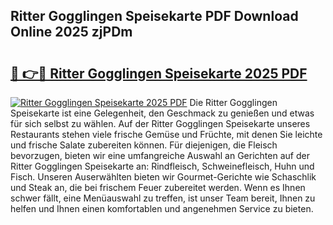 ## Ritter Gogglingen Speisekarte PDF Download Online 2025 zjPDm

# <h2><a href="http://gcc5u5.nevu.top/?p=Ritter+Gogglingen+Speisekarte">🔗 👉🔴 Ritter Gogglingen Speisekarte 2025 PDF</a></h2>

[![Ritter Gogglingen Speisekarte 2025 PDF](https://i.imgur.com/dBaPXMq.png)](http://gcc5u5.nevu.top/?p=Ritter+Gogglingen+Speisekarte)
Die Ritter Gogglingen Speisekarte ist eine Gelegenheit, den Geschmack zu genießen und etwas für sich selbst zu wählen. Auf der Ritter Gogglingen Speisekarte unseres Restaurants stehen viele frische Gemüse und Früchte, mit denen Sie leichte und frische Salate zubereiten können. Für diejenigen, die Fleisch bevorzugen, bieten wir eine umfangreiche Auswahl an Gerichten auf der Ritter Gogglingen Speisekarte an: Rindfleisch, Schweinefleisch, Huhn und Fisch. Unseren Auserwählten bieten wir Gourmet-Gerichte wie Schaschlik und Steak an, die bei frischem Feuer zubereitet werden. Wenn es Ihnen schwer fällt, eine Menüauswahl zu treffen, ist unser Team bereit, Ihnen zu helfen und Ihnen einen komfortablen und angenehmen Service zu bieten.
